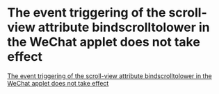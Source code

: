 # The event triggering of the scroll-view attribute bindscrolltolower in the WeChat applet does not take effect
[The event triggering of the scroll-view attribute bindscrolltolower in the WeChat applet does not take effect](https://aiwithcloud.com/2022/09/16/the_event_triggering_of_the_scroll_view_attribute_bindscrolltolower_in_the_wechat_applet_does_not_take_effect/)